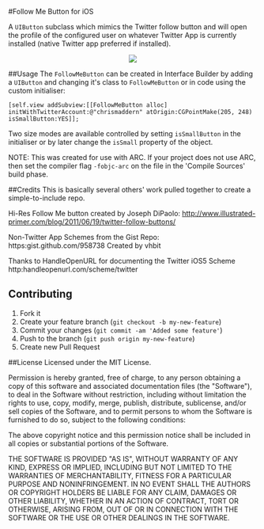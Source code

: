 #Follow Me Button for iOS

A `UIButton` subclass which mimics the Twitter follow button and will open the profile of the configured user on whatever Twitter App is currently installed (native Twitter app preferred if installed).

<center><img src="https://raw.github.com/chrismaddern/Follow-Me-On-Twitter-iOS-Button/master/follow-me.png" style="margin: 0 auto; " /></center>

##Usage
The `FollowMeButton` can be created in Interface Builder by adding a `UIButton` and changing it's class to `FollowMeButton` or in code using the custom initialiser:

```
[self.view addSubview:[[FollowMeButton alloc] initWithTwitterAccount:@"chrismaddern" atOrigin:CGPointMake(205, 248) isSmallButton:YES]];
````

Two size modes are available controlled by setting `isSmallButton` in the initialiser or by later change the `isSmall` property of the object.

NOTE: This was created for use with ARC. If your project does not use ARC, then set the compiler flag `-fobjc-arc` on the file in the 'Compile Sources' build phase.

##Credits 
This is basically several others' work pulled together to create a simple-to-include repo.

Hi-Res Follow Me button created by Joseph DiPaolo: 
http://www.illustrated-primer.com/blog/2011/06/19/twitter-follow-buttons/

Non-Twitter App Schemes from the Gist Repo: https:gist.github.com/958738
Created by vhbit
 
Thanks to HandleOpenURL for documenting the Twitter iOS5 Scheme
http:handleopenurl.com/scheme/twitter

## Contributing

1. Fork it
2. Create your feature branch (`git checkout -b my-new-feature`)
3. Commit your changes (`git commit -am 'Added some feature'`)
4. Push to the branch (`git push origin my-new-feature`)
5. Create new Pull Request

##License
Licensed under the MIT License.

Permission is hereby granted, free of charge, to any person obtaining a copy of this software and associated documentation files (the "Software"), to deal in the Software without restriction, including without limitation the rights to use, copy, modify, merge, publish, distribute, sublicense, and/or sell copies of the Software, and to permit persons to whom the Software is furnished to do so, subject to the following conditions:

The above copyright notice and this permission notice shall be included in all copies or substantial portions of the Software.

THE SOFTWARE IS PROVIDED "AS IS", WITHOUT WARRANTY OF ANY KIND, EXPRESS OR IMPLIED, INCLUDING BUT NOT LIMITED TO THE WARRANTIES OF MERCHANTABILITY, FITNESS FOR A PARTICULAR PURPOSE AND NONINFRINGEMENT. IN NO EVENT SHALL THE AUTHORS OR COPYRIGHT HOLDERS BE LIABLE FOR ANY CLAIM, DAMAGES OR OTHER LIABILITY, WHETHER IN AN ACTION OF CONTRACT, TORT OR OTHERWISE, ARISING FROM, OUT OF OR IN CONNECTION WITH THE SOFTWARE OR THE USE OR OTHER DEALINGS IN THE SOFTWARE.
